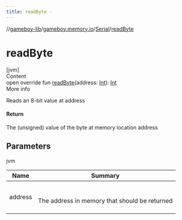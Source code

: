 ```yaml
---
title: readByte -
---
```

//[gameboy-lib](../../index.md)/[gameboy.memory.io](../index.md)/[Serial](index.md)/[readByte](read-byte.md)



# readByte  
[jvm]  
Content  
open override fun [readByte](read-byte.md)(address: [Int](https://kotlinlang.org/api/latest/jvm/stdlib/kotlin/-int/index.html)): [Int](https://kotlinlang.org/api/latest/jvm/stdlib/kotlin/-int/index.html)  
More info  


Reads an 8-bit value at address



#### Return  


The (unsigned) value of the byte at memory location address



## Parameters  
  
jvm  
  
|  Name|  Summary| 
|---|---|
| <a name="gameboy.memory.io/Serial/readByte/#kotlin.Int/PointingToDeclaration/"></a>address| <a name="gameboy.memory.io/Serial/readByte/#kotlin.Int/PointingToDeclaration/"></a><br><br>The address in memory that should be returned<br><br>
  
  




